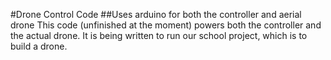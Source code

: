 #Drone Control Code
##Uses arduino for both the controller and aerial drone
This code (unfinished at the moment) powers both the controller and the actual drone.
It is being written to run our school project, which is to build a drone.